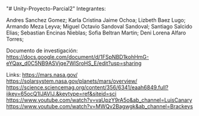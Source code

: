 "# Unity-Proyecto-Parcial2" 
Integrantes: 

Andres Sanchez Gomez;
Karla Cristina Jaime Ochoa;
Lizbeth Baez Lugo; 
Armando Meza Leyva;
Miguel Octavio Sandoval Sandoval;
Santiago Salcido Elias;
Sebastian Encinas Nieblas;
Sofia Beltran Martin;
Deni Lorena Alfaro Torres;


Documento de investigación:
https://docs.google.com/document/d/1FSpNBD1kohHmG-eYQax_d0C5NB9ASVjqe7WlSroHS_E/edit?usp=sharing

Links:
https://mars.nasa.gov/
https://solarsystem.nasa.gov/planets/mars/overview/
https://science.sciencemag.org/content/356/6341/eaah6849.full?ijkey=65ocQ1IJAVIJ.&keytype=ref&siteid=sci
https://www.youtube.com/watch?v=vaUpzY9rA5o&ab_channel=LuisCanary
https://www.youtube.com/watch?v=MWQv2Bagwgk&ab_channel=Brackeys


